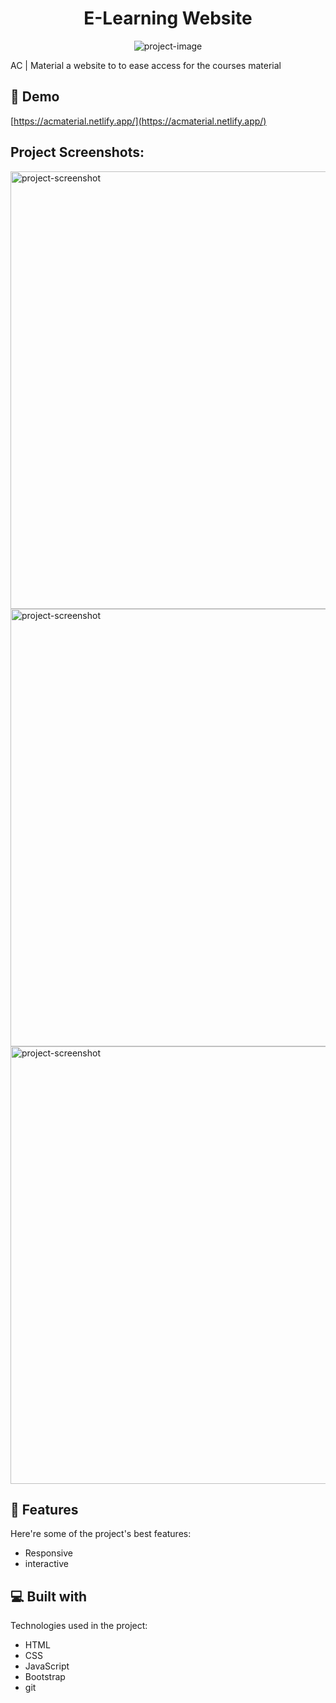 <h1 align="center" id="title">E-Learning Website</h1>

<p align="center"><img src="https://socialify.git.ci/ZAHRAN88/ACMaterial/image?name=1&amp;theme=Light" alt="project-image"></p>

<p id="description">AC | Material a website to to ease access for the courses material</p>

<h2>🚀 Demo</h2>

[https://acmaterial.netlify.app/](https://acmaterial.netlify.app/)

<h2>Project Screenshots:</h2>

<img src="https://i.postimg.cc/NGKfLpJx/Screenshot-2024-01-24-070429.png" alt="project-screenshot" width="1500" height="700">

<img src="https://i.postimg.cc/tJZfy1zh/Logic-Designpng.png" alt="project-screenshot" width="1500" height="700">

<img src="https://i.postimg.cc/DfRfGLR3/Screenshot-2024-01-24-070526.png" alt="project-screenshot" width="1500" height="700">

  
  
<h2>🧐 Features</h2>

Here're some of the project's best features:

*   Responsive
*   interactive

  
  
<h2>💻 Built with</h2>

Technologies used in the project:

*   HTML
*   CSS
*   JavaScript
*   Bootstrap
*   git
